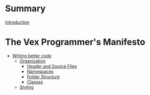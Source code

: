 # Summary

[Introduction](./introduction.md)

# The Vex Programmer's Manifesto

- [Writing better code](./guide/code-quality/code-quality.md)
  - [Organization](./guide/code-quality/organization.md)
    - [Header and Source Files](./guide/code-quality/organization/headers.md)
    - [Namespaces](./guide/code-quality/organization/namespaces.md)
    - [Folder Structure]()
    - [Classes]()
  - [Styling](./guide/code-quality/styling.md)

